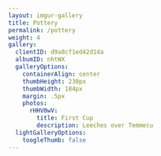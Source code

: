 ```yaml
---
layout: imgur-gallery
title: Pottery
permalink: /pottery
weight: 4
gallery:
  clientID: d9a8cf1ed42d1da
  albumID: nhtWX
  galleryOptions:
    containerAlign: center
    thumbHeight: 230px
    thumbWidth: 184px
    margin: .5px
    photos:
      rHHV0wV:
        title: First Cup
        description: Leeches over Temmecu
  lightGalleryOptions:
    toogleThumb: false
---
```

